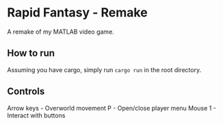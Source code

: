 # Rapid Fantasy - Remake

A remake of my MATLAB video game.

## How to run
Assuming you have cargo, simply run `cargo run` in the root directory.

## Controls
Arrow keys - Overworld movement
P - Open/close player menu
Mouse 1 - Interact with buttons
